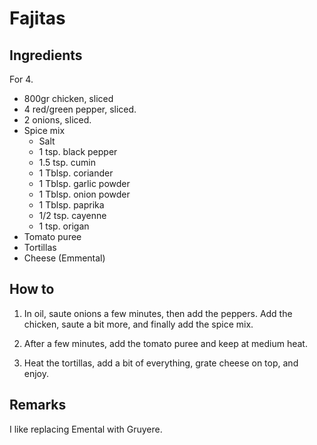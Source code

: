 Fajitas
=======

Ingredients
-----------

For 4.

* 800gr chicken, sliced
* 4 red/green pepper, sliced.
* 2 onions, sliced.
* Spice mix
   - Salt
   - 1 tsp. black pepper
   - 1.5 tsp. cumin
   - 1 Tblsp. coriander
   - 1 Tblsp. garlic powder
   - 1 Tblsp. onion powder
   - 1 Tblsp. paprika
   - 1/2 tsp. cayenne
   - 1 tsp. origan
* Tomato puree
* Tortillas
* Cheese (Emmental)

How to
------

1. In oil, saute onions a few minutes, then add the peppers. Add the chicken,
saute a bit more, and finally add the spice mix.

2. After a few minutes, add the tomato puree and keep at medium heat.

3. Heat the tortillas, add a bit of everything, grate cheese on top, and enjoy.

Remarks
-------

I like replacing Emental with Gruyere.
